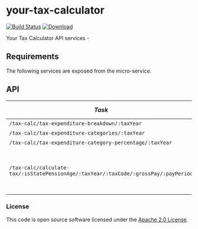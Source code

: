 
# your-tax-calculator

[![Build Status](https://travis-ci.org/hmrc/your-tax-calculator.svg?branch=master)](https://travis-ci.org/hmrc/your-tax-calculator) [ ![Download](https://api.bintray.com/packages/hmrc/releases/your-tax-calculator/images/download.svg) ](https://bintray.com/hmrc/releases/your-tax-calculator/_latestVersion)

Your Tax Calculator API services - 

Requirements
------------

The following services are exposed from the micro-service.

API
---

| *Task* | *Supported Methods* | *Description* |
|--------|----|----|
| ```/tax-calc/tax-expenditure-breakdown/:taxYear``` | GET |  [More...](docs/tax-expenditure-breakdown.md) |
| ```/tax-calc/tax-expenditure-categories/:taxYear``` | GET |   [More...](docs/tax-expenditure-categories.md) |
| ```/tax-calc/tax-expenditure-category-percentage/:taxYear``` | GET |  [More...](docs/tax-expenditure-category-percentage.md) |
| ```/tax-calc/calculate-tax/:isStatePensionAge/:taxYear/:taxCode/:grossPay/:payPeriod``` | GET | Calculates income tax and national insurance contributions  [More...](docs/calculate-tax.md) |


### License

This code is open source software licensed under the [Apache 2.0 License]("http://www.apache.org/licenses/LICENSE-2.0.html").
    